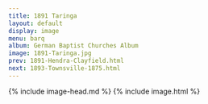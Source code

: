 ```yaml
---
title: 1891 Taringa
layout: default
display: image
menu: barq
album: German Baptist Churches Album
image: 1891-Taringa.jpg
prev: 1891-Hendra-Clayfield.html
next: 1893-Townsville-1875.html
---
```

{% include image-head.md %}
{% include image.html %}